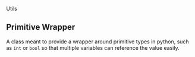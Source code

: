 Utils

## Primitive Wrapper
A class meant to provide
a wrapper around primitive types
in python, such as `int` or `bool`
so that multiple variables can
reference the value easily.